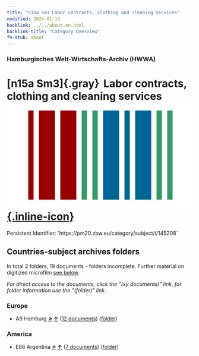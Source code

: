```yaml
---
title: "n15a Sm3 Labor contracts, clothing and cleaning services"
modified: 2024-01-13
backlink: ../../about.en.html
backlink-title: "Category Overview"
fn-stub: about
---
```


### Hamburgisches Welt-Wirtschafts-Archiv (HWWA)

# [n15a Sm3]{.gray}&#8201; Labor contracts, clothing and cleaning services &#160; [![Wikidata](/images/Wikidata-logo.svg "Wikidata"){.inline-icon}](http://www.wikidata.org/entity/Q104710799)

<div class="hint">Persistent Identifier: `https://pm20.zbw.eu/category/subject/i/145208`</div>







## Countries-subject archives folders







In total 2 folders, 19 documents - folders incomplete. Further material on digitized microfilm [see below](#filmsections).

_For direct access to the documents, click the "(xy documents)" link, for folder information use the "(folder)" link._



### Europe

- A9 Hamburg [**&nearr;**](../../../geo/i/140905/about.en.html "Hamburg (all folders)") [**&uarr;**](../../../geo/about.en.html#A9 "Country category system") (<a href="https://pm20.zbw.eu/iiifview/folder/sh/140905,145208" title="about: Hamburg : Labor contracts, clothing and cleaning services" target="_blank">12 documents</a>) ([folder](../../../../folder/sh/1409xx/140905/1452xx/145208/about.en.html))

### America

- E86 Argentina [**&nearr;**](../../../geo/i/141692/about.en.html "Argentina (all folders)") [**&uarr;**](../../../geo/about.en.html#E86 "Country category system") (<a href="https://pm20.zbw.eu/iiifview/folder/sh/141692,145208" title="about: Argentina : Labor contracts, clothing and cleaning services" target="_blank">7 documents</a>) ([folder](../../../../folder/sh/1416xx/141692/1452xx/145208/about.en.html))



<a id="filmsections" />













